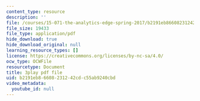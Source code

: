 ```yaml
---
content_type: resource
description: ''
file: /courses/15-071-the-analytics-edge-spring-2017/b2191eb86608231242cdc55ab9240cbd_MvERdFp8mvI.pdf
file_size: 19433
file_type: application/pdf
hide_download: true
hide_download_original: null
learning_resource_types: []
license: https://creativecommons.org/licenses/by-nc-sa/4.0/
ocw_type: OCWFile
resourcetype: Document
title: 3play pdf file
uid: b2191eb8-6608-2312-42cd-c55ab9240cbd
video_metadata:
  youtube_id: null
---
```

